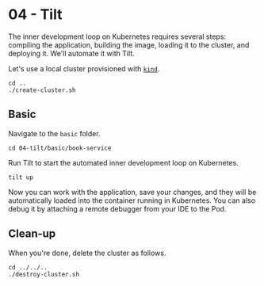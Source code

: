 # 04 - Tilt

The inner development loop on Kubernetes requires several steps: compiling the application, building the image, loading it to the cluster, and deploying it. We'll automate it with Tilt.

Let's use a local cluster provisioned with [`kind`](https://kind.sigs.k8s.io).

```shell
cd ..
./create-cluster.sh
```

## Basic

Navigate to the `basic` folder.

```shell
cd 04-tilt/basic/book-service
```

Run Tilt to start the automated inner development loop on Kubernetes.

```shell
tilt up
```

Now you can work with the application, save your changes, and they will be automatically loaded into the container running in Kubernetes. You can also debug it by attaching a remote debugger from your IDE to the Pod.

## Clean-up

When you're done, delete the cluster as follows.

```shell
cd ../../..
./destroy-cluster.sh
```
